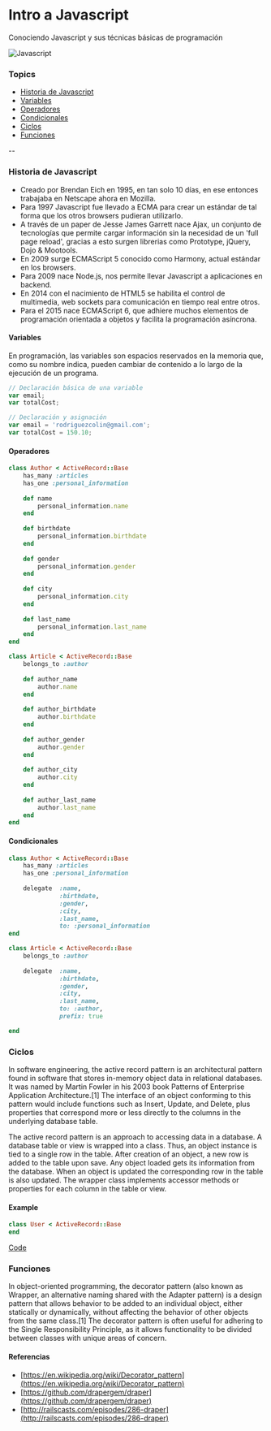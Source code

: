 # Intro a Javascript

Conociendo Javascript y sus técnicas básicas de programación

![Javascript](http://gregfranko.com/images/JavaScript-logo-small.png)

### Topics

* [Historia de Javascript](#law-of-demeter)
* [Variables](#activerecord)
* [Operadores](#presenters)
* [Condicionales](#single-responsibility-principle)
* [Ciclos](#null-object-pattern)
* [Funciones](#factory)

--

### Historia de Javascript

* Creado por Brendan Eich en 1995, en tan solo 10 días, en ese entonces trabajaba en Netscape ahora en Mozilla.
* Para 1997 Javascript fue llevado a ECMA para crear un estándar de tal forma que los otros browsers pudieran utilizarlo.
* A través de un paper de Jesse James Garrett nace Ajax, un conjunto de tecnologías que permite cargar información sin la necesidad de un 'full page reload', gracias a esto surgen librerias como Prototype, jQuery, Dojo & Mootools.
* En 2009 surge ECMAScript 5 conocido como Harmony, actual estándar en los browsers.
* Para 2009 nace Node.js, nos permite llevar Javascript a aplicaciones en backend.
* En 2014 con el nacimiento de HTML5 se habilita el control de multimedia, web sockets para comunicación en tiempo real entre otros.
* Para el 2015 nace ECMAScript 6, que adhiere muchos elementos de programación orientada a objetos y facilita la programación asíncrona.

#### Variables

En programación, las variables son espacios reservados en la memoria que, como su nombre indica, pueden cambiar de contenido a lo largo de la ejecución de un programa.

```javascript
// Declaración básica de una variable
var email;
var totalCost;

// Declaración y asignación
var email = 'rodriguezcolin@gmail.com';
var totalCost = 150.10;
```

#### Operadores

```ruby
class Author < ActiveRecord::Base
	has_many :articles
	has_one :personal_information
	
	def name
		personal_information.name
	end
	
	def birthdate
		personal_information.birthdate
	end
	
	def gender
		personal_information.gender
	end
	
	def city
		personal_information.city
	end
	
	def last_name
		personal_information.last_name
	end
end

class Article < ActiveRecord::Base
	belongs_to :author
	
	def author_name
		author.name
	end
	
	def author_birthdate
		author.birthdate
	end
	
	def author_gender
		author.gender
	end
	
	def author_city
		author.city
	end
	
	def author_last_name
		author.last_name
	end
end
```

#### Condicionales

```ruby
class Author < ActiveRecord::Base
	has_many :articles
	has_one :personal_information
	
	delegate  :name,
	          :birthdate,
	          :gender,
	          :city,
	          :last_name,
	          to: :personal_information
end

class Article < ActiveRecord::Base
	belongs_to :author
	
	delegate  :name,
	          :birthdate,
	          :gender,
	          :city,
	          :last_name,
	          to: :author,
	          prefix: true

end
```

### Ciclos

In software engineering, the active record pattern is an architectural pattern found in software that stores in-memory object data in relational databases. It was named by Martin Fowler in his 2003 book Patterns of Enterprise Application Architecture.[1] The interface of an object conforming to this pattern would include functions such as Insert, Update, and Delete, plus properties that correspond more or less directly to the columns in the underlying database table.

The active record pattern is an approach to accessing data in a database. A database table or view is wrapped into a class. Thus, an object instance is tied to a single row in the table. After creation of an object, a new row is added to the table upon save. Any object loaded gets its information from the database. When an object is updated the corresponding row in the table is also updated. The wrapper class implements accessor methods or properties for each column in the table or view.

#### Example

```ruby
class User < ActiveRecord::Base
end
```

[Code](active_record)

### Funciones

In object-oriented programming, the decorator pattern (also known as Wrapper, an alternative naming shared with the Adapter pattern) is a design pattern that allows behavior to be added to an individual object, either statically or dynamically, without affecting the behavior of other objects from the same class.[1] The decorator pattern is often useful for adhering to the Single Responsibility Principle, as it allows functionality to be divided between classes with unique areas of concern.


#### Referencias

- [https://en.wikipedia.org/wiki/Decorator_pattern](https://en.wikipedia.org/wiki/Decorator_pattern)
- [https://github.com/drapergem/draper](https://github.com/drapergem/draper)
- [http://railscasts.com/episodes/286-draper](http://railscasts.com/episodes/286-draper)
